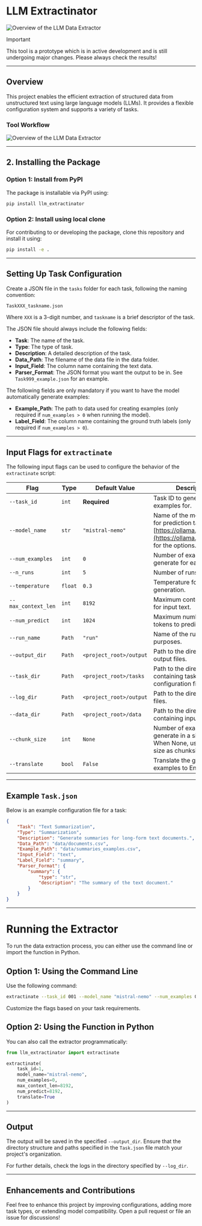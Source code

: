 
# LLM Extractinator

![Overview of the LLM Data Extractor](images/doofenshmirtz.jpg)

> [!Important]
> This tool is a prototype which is in active development and is still undergoing major changes. Please always check the results!

---

## Overview

This project enables the efficient extraction of structured data from unstructured text using large language models (LLMs). It provides a flexible configuration system and supports a variety of tasks.

### Tool Workflow

![Overview of the LLM Data Extractor](images/overview.png)

---

## 2. Installing the Package

### Option 1: Install from PyPI

The package is installable via PyPI using:

```bash
pip install llm_extractinator
```

### Option 2: Install using local clone

For contributing to or developing the package, clone this repository and install it using:

```bash
pip install -e .
```

---

## Setting Up Task Configuration

Create a JSON file in the `tasks` folder for each task, following the naming convention:

```bash
TaskXXX_taskname.json
```

Where `XXX` is a 3-digit number, and `taskname` is a brief descriptor of the task.

The JSON file should always include the following fields:

- **Task**: The name of the task.
- **Type**: The type of task.
- **Description**: A detailed description of the task.
- **Data_Path**: The filename of the data file in the data folder.
- **Input_Field**: The column name containing the text data.
- **Parser_Format**: The JSON format you want the output to be in. See `Task999_example.json` for an example.

The following fields are only mandatory if you want to have the model automatically generate examples:

- **Example_Path**: The path to data used for creating examples (only required if `num_examples > 0` when running the model).
- **Label_Field**: The column name containing the ground truth labels (only required if `num_examples > 0`).

---

## Input Flags for `extractinate`

The following input flags can be used to configure the behavior of the `extractinate` script:

| Flag                      | Type          | Default Value        | Description                                                                 |
|---------------------------|---------------|----------------------|-----------------------------------------------------------------------------|
| `--task_id`               | `int`         | **Required**         | Task ID to generate examples for.                                           |
| `--model_name`            | `str`         | `"mistral-nemo"`     | Name of the model to use for prediction tasks. See [https://ollama.com/search](https://ollama.com/search) for the options.                              |
| `--num_examples`          | `int`         | `0`                  | Number of examples to generate for each task.                               |
| `--n_runs`                | `int`         | `5`                  | Number of runs to perform.                                                  |
| `--temperature`           | `float`       | `0.3`                | Temperature for text generation.                                            |
| `--max_context_len`       | `int`         | `8192`               | Maximum context length for input text.                                      |
| `--num_predict`           | `int`         | `1024`               | Maximum number of tokens to predict.                                        |
| `--run_name`              | `Path`        | `"run"`              | Name of the run for logging purposes.                                       |
| `--output_dir`            | `Path`        | `<project_root>/output` | Path to the directory for output files.                                      |
| `--task_dir`              | `Path`        | `<project_root>/tasks` | Path to the directory containing task configuration files.                   |
| `--log_dir`               | `Path`        | `<project_root>/output` | Path to the directory for log files.                                        |
| `--data_dir`              | `Path`        | `<project_root>/data` | Path to the directory containing input data.                                 |
| `--chunk_size`            | `int`         | `None`               | Number of examples to generate in a single chunk. When None, use dataset size as chunksize.|
| `--translate`             | `bool`        | `False`              | Translate the generated examples to English.                                |

---

## Example `Task.json`

Below is an example configuration file for a task:

```json
{
    "Task": "Text Summarization",
    "Type": "Summarization",
    "Description": "Generate summaries for long-form text documents.",
    "Data_Path": "data/documents.csv",
    "Example_Path": "data/summaries_examples.csv",
    "Input_Field": "text",
    "Label_Field": "summary",
    "Parser_Format": {
        "summary": {
            "type": "str",
            "description": "The summary of the text document."
        }
    }
}
```

---

# Running the Extractor

To run the data extraction process, you can either use the command line or import the function in Python.

## Option 1: Using the Command Line

Use the following command:

```bash
extractinate --task_id 001 --model_name "mistral-nemo" --num_examples 0 --max_context_len 8192 --num_predict 8192 --translate
```

Customize the flags based on your task requirements.

## Option 2: Using the Function in Python

You can also call the extractor programmatically:

```python
from llm_extractinator import extractinate

extractinate(
    task_id=1,
    model_name="mistral-nemo",
    num_examples=0,
    max_context_len=8192,
    num_predict=8192,
    translate=True
)
```

---

## Output

The output will be saved in the specified `--output_dir`. Ensure that the directory structure and paths specified in the `Task.json` file match your project's organization.

For further details, check the logs in the directory specified by `--log_dir`.

---

## Enhancements and Contributions

Feel free to enhance this project by improving configurations, adding more task types, or extending model compatibility. Open a pull request or file an issue for discussions!
